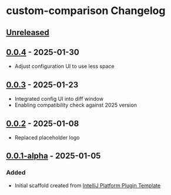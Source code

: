 <!-- Keep a Changelog guide -> https://keepachangelog.com -->

# custom-comparison Changelog

## [Unreleased]

## [0.0.4] - 2025-01-30

- Adjust configuration UI to use less space

## [0.0.3] - 2025-01-23

- Integrated config UI into diff window
- Enabling compatibility check against 2025 version

## [0.0.2] - 2025-01-08

- Replaced placeholder logo

## [0.0.1-alpha] - 2025-01-05

### Added

- Initial scaffold created from [IntelliJ Platform Plugin Template](https://github.com/JetBrains/intellij-platform-plugin-template)

[Unreleased]: https://github.com/NrUnoDos/custom-comparison/compare/v0.0.4...HEAD
[0.0.4]: https://github.com/NrUnoDos/custom-comparison/compare/v0.0.3...v0.0.4
[0.0.3]: https://github.com/NrUnoDos/custom-comparison/compare/v0.0.2...v0.0.3
[0.0.2]: https://github.com/NrUnoDos/custom-comparison/compare/v0.0.1-alpha...v0.0.2
[0.0.1-alpha]: https://github.com/NrUnoDos/custom-comparison/commits/v0.0.1-alpha
